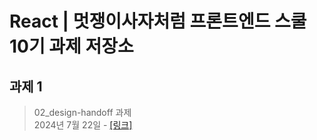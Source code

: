 # React | 멋쟁이사자처럼 프론트엔드 스쿨 10기 과제 저장소

## 과제 1

> 02_design-handoff 과제  
> 2024년 7월 22일 - [[링크]](https://github.com/jaehwan-space/likelion-homework/blob/react/README.md)
